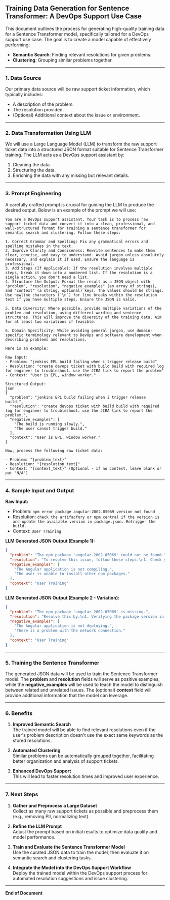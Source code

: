 ## Training Data Generation for Sentence Transformer: A DevOps Support Use Case

This document outlines the process for generating high-quality training data for a Sentence Transformer model, specifically tailored for a DevOps support use case. The goal is to create a model capable of effectively performing:

- **Semantic Search**: Finding relevant resolutions for given problems.  
- **Clustering**: Grouping similar problems together.

---

### 1. Data Source

Our primary data source will be raw support ticket information, which typically includes:

- A description of the problem.  
- The resolution provided.  
- (Optional) Additional context about the issue or environment.

---

### 2. Data Transformation Using LLM

We will use a Large Language Model (LLM) to transform the raw support ticket data into a structured JSON format suitable for Sentence Transformer training. The LLM acts as a DevOps support assistant by:

1. Cleaning the data.  
2. Structuring the data.  
3. Enriching the data with any missing but relevant details.

---

### 3. Prompt Engineering

A carefully crafted prompt is crucial for guiding the LLM to produce the desired output. Below is an example of the prompt we will use:

```plaintext
You are a DevOps support assistant. Your task is to process raw support ticket data and convert it into a clean, professional, and well-structured format for training a sentence transformer for semantic search and clustering. Follow these steps:

1. Correct Grammar and Spelling: Fix any grammatical errors and spelling mistakes in the text.
2. Improve Clarity and Conciseness: Rewrite sentences to make them clear, concise, and easy to understand. Avoid jargon unless absolutely necessary, and explain it if used. Ensure the language is professional.
3. Add Steps (If Applicable): If the resolution involves multiple steps, break it down into a numbered list. If the resolution is a single action, you don't need a list.
4. Structure the Output: Format the result as a JSON object with "problem", "resolution", "negative_examples" (an array of strings), and "context" (a string, optional) keys. The values should be strings. Use newline characters (`\n`) for line breaks within the resolution text if you have multiple steps. Ensure the JSON is valid.

5. Data Diversity: Where possible, provide multiple variations of the problem and resolution, using different wording and sentence structures. This will improve the diversity of the training data. Aim for at least two variations if feasible.

6. Domain Specificity: While avoiding general jargon, use domain-specific terminology relevant to DevOps and software development when describing problems and resolutions.

Here is an example:

Raw Input:
- Problem: "jenkins EPL build failing when i trigger release build"
- Resolution: "create devops ticket with build build with required log for engineer to troubleshoot. use the JIRA link to report the problem"
- Context: "User is EPL, window worker."

Structured Output:
json
{
  "problem": "jenkins EPL build failing when i trigger release build.",
  "resolution": "create devops ticket with build build with required log for engineer to troubleshoot. use the JIRA link to report the problem.",
  "negative_examples": [
    "The build is running slowly.",
    "The user cannot trigger build."
  ],
  "context": "User is EPL, window worker."
}

Now, process the following raw ticket data:

- Problem: "{problem_text}"
- Resolution: "{resolution_text}"
- Context: "{context_text}" (Optional - if no context, leave blank or put "N/A")
```

---

### 4. Sample Input and Output

**Raw Input:**

- Problem: `npm error package angular-2002.05069 version not found`
- Resolution: `check the artifacfory or npm central if the version is and update the available version in package.json. Retrigger the build.`
- Context: `User Training`

**LLM Generated JSON Output (Example 1):**

```json
{
  "problem": "The npm package 'angular-2002.05069' could not be found.",
  "resolution": "To resolve this issue, follow these steps:\n1. Check your artifact repository or npm central to verify if the specified version of the package exists.\n2. If the version is available, update the 'package.json' file to use the correct version.\n3. Retrigger the build process.",
  "negative_examples": [
    "The Angular application is not compiling.",
    "The user is unable to install other npm packages."
  ],
  "context": "User Training"
}
```

**LLM Generated JSON Output (Example 2 - Variation):**

```json
{
  "problem": "The npm package 'angular-2002.05069' is missing.",
  "resolution": "Resolve this by:\n1. Verifying the package version in your artifact repository or npm central.\n2. Updating the 'package.json' file with the correct, available version.\n3. Rerunning the build.",
  "negative_examples": [
    "The Angular application is not deploying.",
    "There is a problem with the network connection."
  ],
  "context": "User Training"
}
```

---

### 5. Training the Sentence Transformer

The generated JSON data will be used to train the Sentence Transformer model. The **problem** and **resolution** fields will serve as positive examples, while the **negative_examples** will be used to teach the model to distinguish between related and unrelated issues. The (optional) **context** field will provide additional information that the model can leverage.

---

### 6. Benefits

1. **Improved Semantic Search**  
   The trained model will be able to find relevant resolutions even if the user's problem description doesn't use the exact same keywords as the stored resolutions.

2. **Automated Clustering**  
   Similar problems can be automatically grouped together, facilitating better organization and analysis of support tickets.

3. **Enhanced DevOps Support**  
   This will lead to faster resolution times and improved user experience.

---

### 7. Next Steps

1. **Gather and Preprocess a Large Dataset**  
   Collect as many raw support tickets as possible and preprocess them (e.g., removing PII, normalizing text).

2. **Refine the LLM Prompt**  
   Adjust the prompt based on initial results to optimize data quality and model performance.

3. **Train and Evaluate the Sentence Transformer Model**  
   Use the curated JSON data to train the model, then evaluate it on semantic search and clustering tasks.

4. **Integrate the Model into the DevOps Support Workflow**  
   Deploy the trained model within the DevOps support process for automated resolution suggestions and issue clustering.

---

**End of Document**
